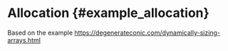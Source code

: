 # Allocation {#example_allocation}

Based on the example https://degenerateconic.com/dynamically-sizing-arrays.html